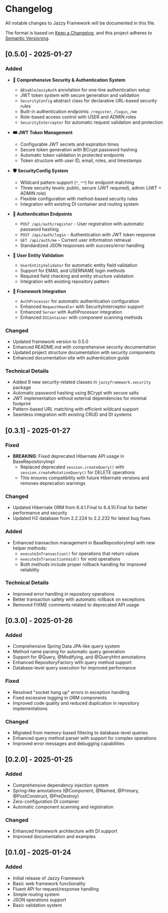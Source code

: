 # Changelog

All notable changes to Jazzy Framework will be documented in this file.

The format is based on [Keep a Changelog](https://keepachangelog.com/en/1.0.0/),
and this project adheres to [Semantic Versioning](https://semver.org/spec/v2.0.0.html).

## [0.5.0] - 2025-01-27

### Added
- **🔐 Comprehensive Security & Authentication System**
  - `@EnableJazzyAuth` annotation for one-line authentication setup
  - JWT token system with secure generation and validation
  - `SecurityConfig` abstract class for declarative URL-based security rules
  - Built-in authentication endpoints: `/register`, `/login`, `/me`
  - Role-based access control with USER and ADMIN roles
  - `SecurityInterceptor` for automatic request validation and protection

- **🎟️ JWT Token Management**
  - Configurable JWT secrets and expiration times
  - Secure token generation with BCrypt password hashing
  - Automatic token validation in protected endpoints
  - Token structure with user ID, email, roles, and timestamps

- **🛡️ SecurityConfig System**
  - Wildcard pattern support (`*`, `**`) for endpoint matching
  - Three security levels: public, secure (JWT required), admin (JWT + ADMIN role)
  - Flexible configuration with method-based security rules
  - Integration with existing DI container and routing system

- **🚦 Authentication Endpoints**
  - `POST /api/auth/register` - User registration with automatic password hashing
  - `POST /api/auth/login` - Authentication with JWT token response
  - `GET /api/auth/me` - Current user information retrieval
  - Standardized JSON responses with success/error handling

- **👤 User Entity Validation**
  - `UserEntityValidator` for automatic entity field validation
  - Support for EMAIL and USERNAME login methods
  - Required field checking and entity structure validation
  - Integration with existing repository pattern

- **🔄 Framework Integration**
  - `AuthProcessor` for automatic authentication configuration
  - Enhanced `RequestHandler` with SecurityInterceptor support
  - Enhanced `Server` with AuthProcessor integration
  - Enhanced `DIContainer` with component scanning methods

### Changed
- Updated framework version to 0.5.0
- Enhanced README.md with comprehensive security documentation
- Updated project structure documentation with security components
- Enhanced documentation site with authentication guide

### Technical Details
- Added 9 new security-related classes in `jazzyframework.security` package
- Automatic password hashing using BCrypt with secure salts
- JWT implementation without external dependencies for minimal footprint
- Pattern-based URL matching with efficient wildcard support
- Seamless integration with existing CRUD and DI systems

## [0.3.1] - 2025-01-27

### Fixed
- **BREAKING**: Fixed deprecated Hibernate API usage in BaseRepositoryImpl
  - Replaced deprecated `session.createQuery()` with `session.createMutationQuery()` for DELETE operations
  - This ensures compatibility with future Hibernate versions and removes deprecation warnings

### Changed
- Updated Hibernate ORM from 6.4.1.Final to 6.4.10.Final for better performance and security
- Updated H2 database from 2.2.224 to 2.2.232 for latest bug fixes

### Added
- Enhanced transaction management in BaseRepositoryImpl with new helper methods:
  - `executeInTransaction()` for operations that return values
  - `executeInTransactionVoid()` for void operations
  - Both methods include proper rollback handling for improved reliability

### Technical Details
- Improved error handling in repository operations
- Better transaction safety with automatic rollback on exceptions
- Removed FIXME comments related to deprecated API usage

## [0.3.0] - 2025-01-26

### Added
- Comprehensive Spring Data JPA-like query system
- Method name parsing for automatic query generation
- Support for @Query, @Modifying, and @QueryHint annotations
- Enhanced RepositoryFactory with query method support
- Database-level query execution for improved performance

### Fixed
- Resolved "socket hang up" errors in exception handling
- Fixed excessive logging in ORM components
- Improved code quality and reduced duplication in repository implementations

### Changed
- Migrated from memory-based filtering to database-level queries
- Enhanced query method parser with support for complex operations
- Improved error messages and debugging capabilities

## [0.2.0] - 2025-01-25

### Added
- Comprehensive dependency injection system
- Spring-like annotations (@Component, @Named, @Primary, @PostConstruct, @PreDestroy)
- Zero-configuration DI container
- Automatic component scanning and registration

### Changed
- Enhanced framework architecture with DI support
- Improved documentation and examples

## [0.1.0] - 2025-01-24

### Added
- Initial release of Jazzy Framework
- Basic web framework functionality
- Fluent API for request/response handling
- Simple routing system
- JSON operations support
- Basic validation system 